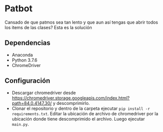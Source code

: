 # Patbot

Cansado de que patmos sea tan lento y que aun así tengas que abrir todos los items de las clases? Esta es la solución

## Dependencias
- Anaconda
- Python 3.7.6
- ChromeDriver

## Configuración

- Descargar chromedriver desde https://chromedriver.storage.googleapis.com/index.html?path=84.0.4147.30/ y descomprimirlo.
- Clonar el repositorio y dentro de la carpeta ejecutar ```pip install -r requirements.txt```. Editar la ubicación de archivo de chromedriver por la ubicación donde tiene descomprimido el archivo. Luego ejecutar ```main.py```.
